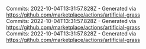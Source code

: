 Commits: 2022-10-04T13:31:57.828Z - Generated via https://github.com/marketplace/actions/artificial-grass
<br>
Commits: 2022-10-04T13:31:57.828Z - Generated via https://github.com/marketplace/actions/artificial-grass
<br>
Commits: 2022-10-04T13:31:57.828Z - Generated via https://github.com/marketplace/actions/artificial-grass
<br>
